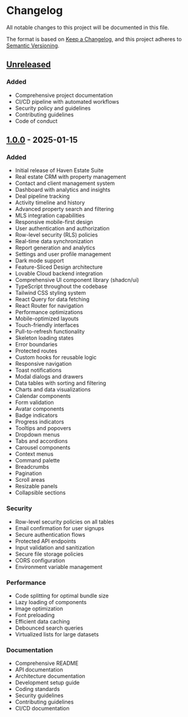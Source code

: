 # Changelog

All notable changes to this project will be documented in this file.

The format is based on [Keep a Changelog](https://keepachangelog.com/en/1.0.0/),
and this project adheres to [Semantic Versioning](https://semver.org/spec/v2.0.0.html).

## [Unreleased]

### Added
- Comprehensive project documentation
- CI/CD pipeline with automated workflows
- Security policy and guidelines
- Contributing guidelines
- Code of conduct

## [1.0.0] - 2025-01-15

### Added
- Initial release of Haven Estate Suite
- Real estate CRM with property management
- Contact and client management system
- Dashboard with analytics and insights
- Deal pipeline tracking
- Activity timeline and history
- Advanced property search and filtering
- MLS integration capabilities
- Responsive mobile-first design
- User authentication and authorization
- Row-level security (RLS) policies
- Real-time data synchronization
- Report generation and analytics
- Settings and user profile management
- Dark mode support
- Feature-Sliced Design architecture
- Lovable Cloud backend integration
- Comprehensive UI component library (shadcn/ui)
- TypeScript throughout the codebase
- Tailwind CSS styling system
- React Query for data fetching
- React Router for navigation
- Performance optimizations
- Mobile-optimized layouts
- Touch-friendly interfaces
- Pull-to-refresh functionality
- Skeleton loading states
- Error boundaries
- Protected routes
- Custom hooks for reusable logic
- Responsive navigation
- Toast notifications
- Modal dialogs and drawers
- Data tables with sorting and filtering
- Charts and data visualizations
- Calendar components
- Form validation
- Avatar components
- Badge indicators
- Progress indicators
- Tooltips and popovers
- Dropdown menus
- Tabs and accordions
- Carousel components
- Context menus
- Command palette
- Breadcrumbs
- Pagination
- Scroll areas
- Resizable panels
- Collapsible sections

### Security
- Row-level security policies on all tables
- Email confirmation for user signups
- Secure authentication flows
- Protected API endpoints
- Input validation and sanitization
- Secure file storage policies
- CORS configuration
- Environment variable management

### Performance
- Code splitting for optimal bundle size
- Lazy loading of components
- Image optimization
- Font preloading
- Efficient data caching
- Debounced search queries
- Virtualized lists for large datasets

### Documentation
- Comprehensive README
- API documentation
- Architecture documentation
- Development setup guide
- Coding standards
- Security guidelines
- Contributing guidelines
- CI/CD documentation

[unreleased]: https://github.com/yourusername/haven-estate-suite/compare/v1.0.0...HEAD
[1.0.0]: https://github.com/yourusername/haven-estate-suite/releases/tag/v1.0.0

